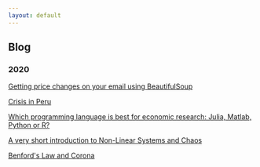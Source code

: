 ```yaml
---
layout: default
---
```


## Blog

### 2020

[Getting price changes on your email using BeautifulSoup](./blog/webscrap.html)

[Crisis in Peru](./blog/peru_crisis.html)

<a href="https://voxeu.org/article/which-programming-language-best-economic-research" target="_blank">Which programming language is best for economic research: Julia, Matlab, Python or R?</a>

[A very short introduction to Non-Linear Systems and Chaos](./blog/NonlinearDynamics.html)

[Benford's Law and Corona](./blog/benfords_law.html)